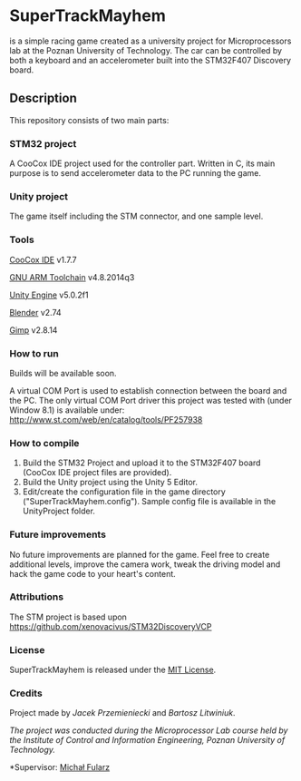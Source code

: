 # SuperTrackMayhem 
is a simple racing game created as a university project for Microprocessors lab at the Poznan University of Technology. The car can be controlled by both a  keyboard and an accelerometer built into the STM32F407 Discovery board.

## Description
This repository consists of two main parts:

### STM32 project
A CooCox IDE project used for the controller part. Written in C, its main purpose is to send accelerometer data to the PC running the game.

### Unity project
The game itself including the STM connector, and one sample level.

### Tools
[CooCox IDE](www.coocox.com) v1.7.7

[GNU ARM Toolchain](https://launchpad.net/gcc-arm-embedded) v4.8.2014q3

[Unity Engine](https://unity3d.com/) v5.0.2f1

[Blender](http://www.blender.org/) v2.74

[Gimp](http://www.gimp.org/) v2.8.14


### How to run
Builds will be available soon.

A virtual COM Port is used to establish connection between the board and the PC. The only virtual COM Port driver this project was tested with (under Window 8.1) is available under:
http://www.st.com/web/en/catalog/tools/PF257938

### How to compile
1. Build the STM32 Project and upload it to the STM32F407 board (CooCox IDE project files are provided).
2. Build the Unity project using the Unity 5 Editor.
3. Edit/create the configuration file in the game directory ("SuperTrackMayhem.config"). Sample config file is available in the UnityProject folder.

### Future improvements
No future improvements are planned for the game. Feel free to create additional levels, improve the camera work, tweak the driving model and hack the game code to your heart's content.

### Attributions
The STM project is based upon 
https://github.com/xenovacivus/STM32DiscoveryVCP

### License
SuperTrackMayhem is released under the [MIT License](http://opensource.org/licenses/MIT). 

### Credits 
Project made by *Jacek Przemieniecki* and *Bartosz Litwiniuk*.

*The project was conducted during the Microprocessor Lab course held by the Institute of Control and Information Engineering, Poznan University of Technology.*

*Supervisor: [Michał Fularz](https://github.com/Michal-Fularz)

